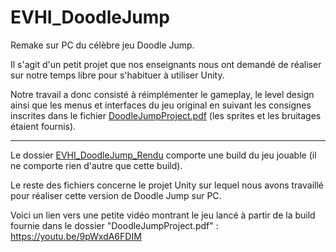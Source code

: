 # EVHI_DoodleJump
Remake sur PC du célèbre jeu Doodle Jump.

Il s'agit d'un petit projet que nos enseignants nous ont demandé de réaliser sur notre temps libre pour s'habituer à utiliser Unity.

Notre travail a donc consisté à réimplémenter le gameplay, le level design ainsi que les menus et interfaces du jeu original en suivant les consignes inscrites dans le fichier [DoodleJumpProject.pdf](https://github.com/Kalessia/EVHI_DoodleJump/blob/main/DoodleJumpProject.pdf) (les sprites et les bruitages étaient fournis).

----------------------------------

Le dossier [EVHI_DoodleJump_Rendu](https://github.com/Kalessia/EVHI_DoodleJump/tree/main/EVHI_DoodleJump_Rendu/EVHI_DoodleJump_Rendu) comporte une build du jeu jouable (il ne comporte rien d'autre que cette build).

Le reste des fichiers concerne le projet Unity sur lequel nous avons travaillé pour réaliser cette version de Doodle Jump sur PC.

Voici un lien vers une petite vidéo montrant le jeu lancé à partir de la build fournie dans le dossier "DoodleJumpProject.pdf" : https://youtu.be/9pWxdA6FDIM
